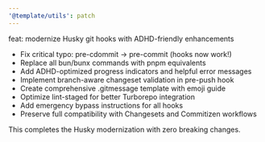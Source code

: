 ```yaml
---
'@template/utils': patch
---
```


feat: modernize Husky git hooks with ADHD-friendly enhancements

- Fix critical typo: pre-cdommit → pre-commit (hooks now work!)
- Replace all bun/bunx commands with pnpm equivalents
- Add ADHD-optimized progress indicators and helpful error messages
- Implement branch-aware changeset validation in pre-push hook
- Create comprehensive .gitmessage template with emoji guide
- Optimize lint-staged for better Turborepo integration
- Add emergency bypass instructions for all hooks
- Preserve full compatibility with Changesets and Commitizen workflows

This completes the Husky modernization with zero breaking changes.
